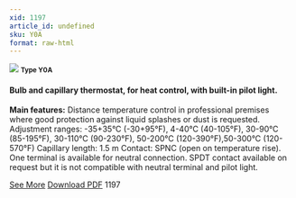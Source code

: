 ```yaml
---
xid: 1197
article_id: undefined
sku: Y0A
format: raw-html
---
```

 <!--  <span class="tag-top">New</span> -->
 <img src="./1197/Y0A.jpg" class="card-imgs mb-2">
 <small class="text-grey mb-2"><b>Type Y0A</b> </small>
 <h4>Bulb and capillary thermostat, for heat control, with built-in pilot light.</h4>
 <p><b>Main features:</b> Distance temperature control in professional premises where good protection against liquid splashes or dust is requested. Adjustment ranges: -35+35&#xB0;C (-30+95&#xB0;F), 4-40&#xB0;C (40-105&#xB0;F), 30-90&#xB0;C (85-195&#xB0;F), 30-110&#xB0;C (90-230&#xB0;F), 50-200&#xB0;C (120-390&#xB0;F),50-300&#xB0;C (120-570&#xB0;F) Capillary length: 1.5 m
 Contact: SPNC (open on temperature rise). One terminal is available for neutral connection. SPDT contact available on request but it is not compatible with neutral terminal and pilot light.</p>
 <div class="btns">
 <a href="../en/y0a.html" class="btn-red">See More</a>
 <a href="../en/pdf/Y0A-EN-20150717.pdf" target="_blank" class="btn-red">Download PDF</a>
 <!-- <a href="javascript:void(0);" class="access-link"> Access full catalogue <i class="fa fa-external-link" aria-hidden="true"></i> </a> -->
 <span class="number-btn">1197</span>
 </div>
 